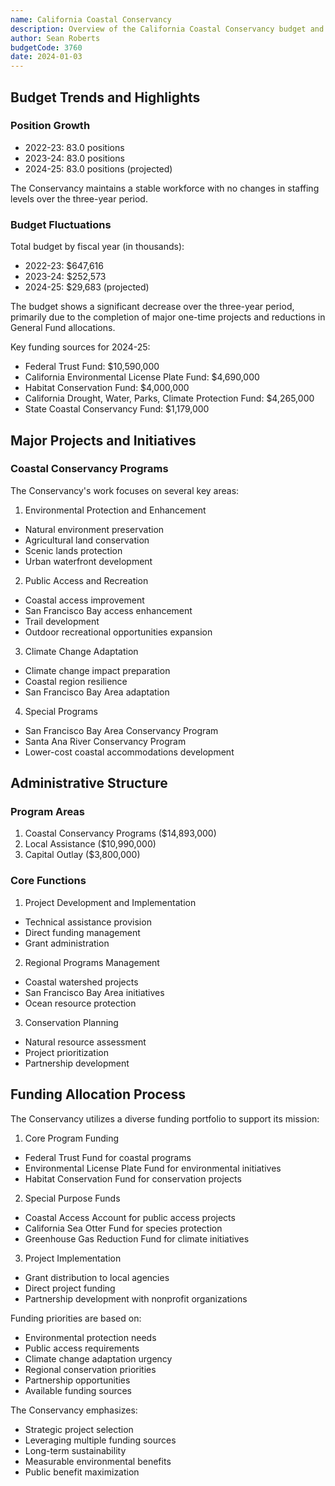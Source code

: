 ```yaml
---
name: California Coastal Conservancy
description: Overview of the California Coastal Conservancy budget and operations
author: Sean Roberts
budgetCode: 3760
date: 2024-01-03
---
```


## Budget Trends and Highlights

### Position Growth
- 2022-23: 83.0 positions
- 2023-24: 83.0 positions
- 2024-25: 83.0 positions (projected)

The Conservancy maintains a stable workforce with no changes in staffing levels over the three-year period.

### Budget Fluctuations
Total budget by fiscal year (in thousands):
- 2022-23: $647,616
- 2023-24: $252,573
- 2024-25: $29,683 (projected)

The budget shows a significant decrease over the three-year period, primarily due to the completion of major one-time projects and reductions in General Fund allocations.

Key funding sources for 2024-25:
- Federal Trust Fund: $10,590,000
- California Environmental License Plate Fund: $4,690,000
- Habitat Conservation Fund: $4,000,000
- California Drought, Water, Parks, Climate Protection Fund: $4,265,000
- State Coastal Conservancy Fund: $1,179,000

## Major Projects and Initiatives

### Coastal Conservancy Programs
The Conservancy's work focuses on several key areas:

1. Environmental Protection and Enhancement
- Natural environment preservation
- Agricultural land conservation
- Scenic lands protection
- Urban waterfront development

2. Public Access and Recreation
- Coastal access improvement
- San Francisco Bay access enhancement
- Trail development
- Outdoor recreational opportunities expansion

3. Climate Change Adaptation
- Climate change impact preparation
- Coastal region resilience
- San Francisco Bay Area adaptation

4. Special Programs
- San Francisco Bay Area Conservancy Program
- Santa Ana River Conservancy Program
- Lower-cost coastal accommodations development

## Administrative Structure

### Program Areas
1. Coastal Conservancy Programs ($14,893,000)
2. Local Assistance ($10,990,000)
3. Capital Outlay ($3,800,000)

### Core Functions
1. Project Development and Implementation
- Technical assistance provision
- Direct funding management
- Grant administration

2. Regional Programs Management
- Coastal watershed projects
- San Francisco Bay Area initiatives
- Ocean resource protection

3. Conservation Planning
- Natural resource assessment
- Project prioritization
- Partnership development

## Funding Allocation Process

The Conservancy utilizes a diverse funding portfolio to support its mission:

1. Core Program Funding
- Federal Trust Fund for coastal programs
- Environmental License Plate Fund for environmental initiatives
- Habitat Conservation Fund for conservation projects

2. Special Purpose Funds
- Coastal Access Account for public access projects
- California Sea Otter Fund for species protection
- Greenhouse Gas Reduction Fund for climate initiatives

3. Project Implementation
- Grant distribution to local agencies
- Direct project funding
- Partnership development with nonprofit organizations

Funding priorities are based on:
- Environmental protection needs
- Public access requirements
- Climate change adaptation urgency
- Regional conservation priorities
- Partnership opportunities
- Available funding sources

The Conservancy emphasizes:
- Strategic project selection
- Leveraging multiple funding sources
- Long-term sustainability
- Measurable environmental benefits
- Public benefit maximization 